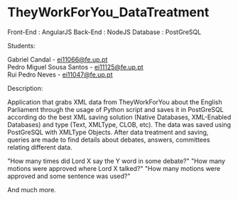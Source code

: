 # TheyWorkForYou_DataTreatment

Front-End : AngularJS
Back-End : NodeJS
Database : PostGreSQL

Students:

Gabriel Candal - ei11066@fe.up.pt  
Pedro Miguel Sousa Santos - ei11125@fe.up.pt  
Rui Pedro Neves - ei11047@fe.up.pt  

Description:

Application that grabs XML data from TheyWorkForYou about the English Parliament through the usage of Python script and saves it in PostGreSQL according do the best XML saving solution (Native Databases, XML-Enabled Databases) and type (Text, XMLType, CLOB, etc). The data was saved using PostGreSQL with XMLType Objects.
After data treatment and saving, queries are made to find details about debates, answers, committees relating different data.

"How many times did Lord X say the Y word in some debate?"
"How many motions were approved where Lord X talked?"
"How many motions were approved and some sentence was used?"

And much more.

